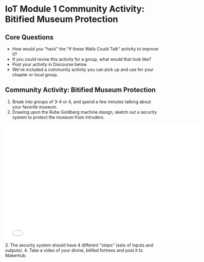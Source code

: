 
# IoT Module 1 Community Activity: Bitified Museum Protection

## Core Questions
- How would you “hack” the "If these Walls Could Talk" activity to improve it?
- If you could revise this activity for a group, what would that look like?
- Post your activity in Discourse below. 
- We've included a community activity you can pick up and use for your chapter or local group. 

## Community Activity: Bitified Museum Protection
1. Break into groups of 3-4 or 4, and spend a few minutes talking about your favorite museum.
2. Drawing upon the Rube Goldberg machine design, sketch out a security system to protect the museum from intruders. 
<iframe width="640" height="390" src="//www.youtube.com/embed/AmY-EBSvUcY" frameborder="0" allowfullscreen></iframe>
3. The security system should have 4 different "steps" (sets of inputs and outputs). 
4. Take a video of your divine, bitifed fortress and post it to Makerhub.
 
